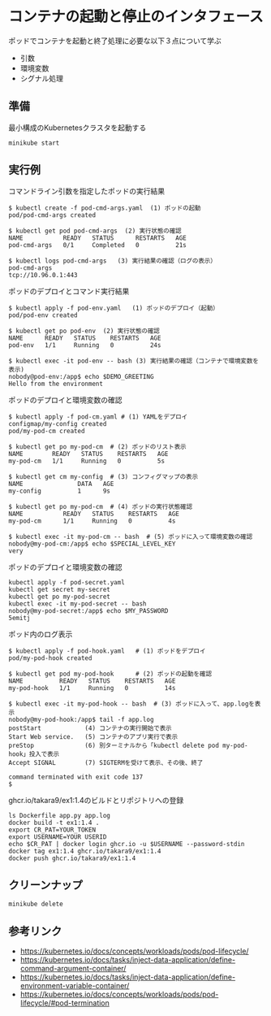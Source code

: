 # コンテナの起動と停止のインタフェース
ポッドでコンテナを起動と終了処理に必要な以下３点について学ぶ
  - 引数
  - 環境変数
  - シグナル処理


## 準備
最小構成のKubernetesクラスタを起動する
```
minikube start
```


## 実行例
コマンドライン引数を指定したポッドの実行結果
```
$ kubectl create -f pod-cmd-args.yaml  (1) ポッドの起動
pod/pod-cmd-args created

$ kubectl get pod pod-cmd-args  (2) 実行状態の確認
NAME           READY   STATUS      RESTARTS   AGE
pod-cmd-args   0/1     Completed   0          21s

$ kubectl logs pod-cmd-args   (3) 実行結果の確認（ログの表示）
pod-cmd-args
tcp://10.96.0.1:443
```


ポッドのデプロイとコマンド実行結果
```
$ kubectl apply -f pod-env.yaml   (1) ポッドのデプロイ（起動）
pod/pod-env created

$ kubectl get po pod-env  (2) 実行状態の確認
NAME      READY   STATUS    RESTARTS   AGE
pod-env   1/1     Running   0          24s

$ kubectl exec -it pod-env -- bash (3) 実行結果の確認（コンテナで環境変数を表示)
nobody@pod-env:/app$ echo $DEMO_GREETING
Hello from the environment
```


ポッドのデプロイと環境変数の確認
```
$ kubectl apply -f pod-cm.yaml # (1) YAMLをデプロイ
configmap/my-config created
pod/my-pod-cm created

$ kubectl get po my-pod-cm  # (2) ポッドのリスト表示
NAME        READY   STATUS    RESTARTS   AGE
my-pod-cm   1/1     Running   0          5s

$ kubectl get cm my-config  # (3) コンフィグマップの表示
NAME               DATA   AGE
my-config          1      9s

$ kubectl get po my-pod-cm  # (4) ポッドの実行状態確認
NAME           READY   STATUS    RESTARTS   AGE
my-pod-cm      1/1     Running   0          4s

$ kubectl exec -it my-pod-cm -- bash  # (5) ポッドに入って環境変数の確認
nobody@my-pod-cm:/app$ echo $SPECIAL_LEVEL_KEY
very
```


ポッドのデプロイと環境変数の確認
```
kubectl apply -f pod-secret.yaml
kubectl get secret my-secret
kubectl get po my-pod-secret
kubectl exec -it my-pod-secret -- bash 
nobody@my-pod-secret:/app$ echo $MY_PASSWORD
5emitj
```


ポッド内のログ表示
```
$ kubectl apply -f pod-hook.yaml   # (1) ポッドをデプロイ
pod/my-pod-hook created

$ kubectl get pod my-pod-hook      # (2) ポッドの起動を確認
NAME          READY   STATUS    RESTARTS   AGE
my-pod-hook   1/1     Running   0          14s

$ kubectl exec -it my-pod-hook -- bash  # (3) ポッドに入って、app.logを表示
nobody@my-pod-hook:/app$ tail -f app.log
postStart            (4) コンテナの実行開始で表示
Start Web service.   (5) コンテナのアプリ実行で表示
preStop              (6) 別ターミナルから「kubectl delete pod my-pod-hook」投入で表示
Accept SIGNAL        (7) SIGTERMを受けて表示、その後、終了

command terminated with exit code 137
$
```


ghcr.io/takara9/ex1:1.4のビルドとリポジトリへの登録
```
ls Dockerfile app.py app.log 
docker build -t ex1:1.4 .
export CR_PAT=YOUR_TOKEN
export USERNAME=YOUR USERID
echo $CR_PAT | docker login ghcr.io -u $USERNAME --password-stdin
docker tag ex1:1.4 ghcr.io/takara9/ex1:1.4
docker push ghcr.io/takara9/ex1:1.4
```


## クリーンナップ
```
minikube delete
```


## 参考リンク
- https://kubernetes.io/docs/concepts/workloads/pods/pod-lifecycle/
- https://kubernetes.io/docs/tasks/inject-data-application/define-command-argument-container/
- https://kubernetes.io/docs/tasks/inject-data-application/define-environment-variable-container/
- https://kubernetes.io/docs/concepts/workloads/pods/pod-lifecycle/#pod-termination
